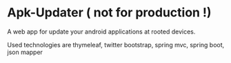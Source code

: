 # Apk-Updater ( not for production !)
A web app for update your android applications at rooted devices.


Used technologies are thymeleaf, twitter bootstrap, spring mvc, spring boot, json mapper
